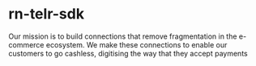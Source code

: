 # rn-telr-sdk
Our mission is to build connections that remove fragmentation in the e-commerce ecosystem. We make these connections to enable our customers to go cashless, digitising the way that they accept payments
